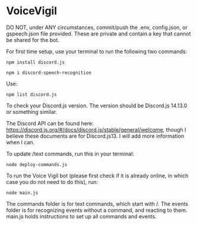 # VoiceVigil

DO NOT, under ANY circumstances, commit/push the .env, config.json, or gspeech.json file provided. These are private and contain a key that cannot be shared for the bot. 

For first time setup, use your terminal to run the following two commands: 
```
npm install discord.js

npm i discord-speech-recognition
```

Use: 
```
npm list discord.js
```
To check your Discord.js version. The version should be Discord.js 14.13.0 or something similar. 

The Discord API can be found here: https://discord.js.org/#/docs/discord.js/stable/general/welcome, though I believe these documents are for Discord.js13. I will add more information when I can. 

To update /text commands, run this in your terminal: 
```
node deploy-commands.js
```

To run the Voice Vigil bot (please first check if it is already online, in which case you do not need to do this), run: 
```
node main.js
```

The commands folder is for text commands, which start with /. 
The events folder is for recognizing events without a command, and reacting to them. 
main.js holds instructions to set up all commands and events.